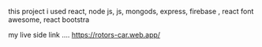 

this project i used react, node js, js, mongods, express, firebase , react font awesome, react bootstra

my live side link .... https://rotors-car.web.app/
